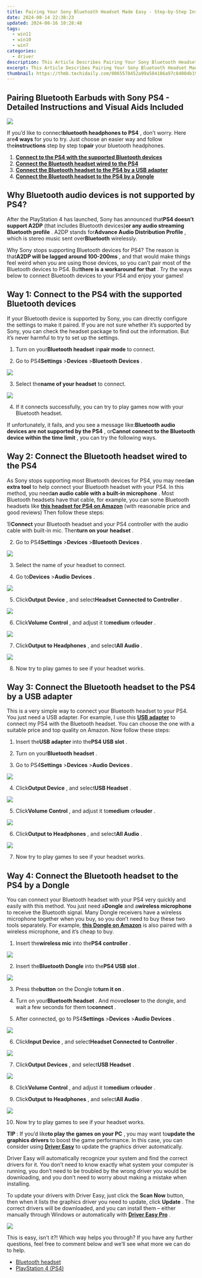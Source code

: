 ```yaml
---
title: Pairing Your Sony Bluetooth Headset Made Easy - Step-by-Step Instructions
date: 2024-08-14 22:38:23
updated: 2024-08-16 10:28:48
tags:
  - win11
  - win10
  - win7
categories:
  - driver
description: This Article Describes Pairing Your Sony Bluetooth Headset Made Easy - Step-by-Step Instructions
excerpt: This Article Describes Pairing Your Sony Bluetooth Headset Made Easy - Step-by-Step Instructions
thumbnail: https://thmb.techidaily.com/0065578452a99a584186a97c84004b198beda17f3d048ac4c37464f22c69f0f1.jpg
---
```


## Pairing Bluetooth Earbuds with Sony PS4 - Detailed Instructions and Visual Aids Included

![](https://images.drivereasy.com/wp-content/uploads/2018/01/img_5a4dca95a9784.png)

 If you’d like to connect**bluetooth headphones to PS4** , don’t worry. Here are**4 ways**  for you to try. Just choose an easier way and follow the**instructions** step by step to**pair** your bluetooth headphones.

1. [**Connect to the PS4 with the supported Bluetooth devices**](https://tools.techidaily.com/drivereasy/download/)
2. [**Connect the Bluetooth headset wired to the PS4**](https://tools.techidaily.com/drivereasy/download/)
3. [**Connect the Bluetooth headset to the PS4 by a USB adapter**](https://tools.techidaily.com/drivereasy/download/)
4. [**Connect the Bluetooth headset to the PS4 by a Dongle**](https://tools.techidaily.com/drivereasy/download/)

## **Why Bluetooth audio devices is not supported by PS4?**

 After the PlayStation 4 has launched, Sony has announced that**PS4 doesn’t support A2DP** (that includes Bluetooth devices)**or any audio streaming** **Bluetooth**   **profile** . A2DP stands for**Advance Audio Distribution Profile** , which is stereo music sent over**Bluetooth** wirelessly.

 Why Sony stops supporting Bluetooth devices for PS4? The reason is that**A2DP will be lagged around 100-200ms** , and that would make things feel weird when you are using those devices, so you can’t pair most of the Bluetooth devices to PS4\. But**there is a workaround for that** . Try the ways below to connect Bluetooth devices to your PS4 and enjoy your games!

## **Way 1: Connect to the PS4 with the supported Bluetooth devices**

 If your Bluetooth device is supported by Sony, you can directly configure the settings to make it paired. If you are not sure whether it’s supported by Sony, you can check the headset package to find out the information. But it’s never harmful to try to set up the settings.

 1) Turn on your**Bluetooth headset** in**pair mode** to connect.

 2) Go to PS4**Settings** \>**Devices** \>**Bluetooth** **Devices** .

![](https://images.drivereasy.com/wp-content/uploads/2018/01/img_5a4dce9c84a74.jpg)

 3) Select the**name of your headset** to connect.

![](https://images.drivereasy.com/wp-content/uploads/2018/01/img_5a4dcf7fca8ee.jpg)

 4) If it connects successfully, you can try to play games now with your Bluetooth headset.

 If unfortunately, it fails, and you see a message like:**Bluetooth audio devices are not supported by the PS4** , or**Cannot connect to the Bluetooth device within the time limit** , you can try the following ways.

## **Way 2: Connect the Bluetooth headset wired to the PS4**

 As Sony stops supporting most Bluetooth devices for PS4, you may need**an extra tool** to help connect your Bluetooth headset with your PS4\. In this method, you need**an audio cable with a built-in microphone** . Most Bluetooth headsets have that cable, for example, you can some Bluetooth headsets like **[this headset for PS4 on Amazon](https://www.amazon.com/Avantree-Headphones-Bluetooth-Transmitter-Simultaneously/dp/B0793NV5GL/ref=sr%5F1%5F6?s=videogames&ie=UTF8&qid=1540967519&sr=1-6&keywords=bluetooth+headset+for+ps4&tag=easeware-lillianlai-20)**  (with reasonable price and good reviews) Then follow these steps:

 1)**Connect** your Bluetooth headset and your PS4 controller with the audio cable with built-in mic. Then**turn on your** **headset** .

 2) Go to PS4**Settings** \>**Devices** \>**Bluetooth** **Devices** .

![](https://images.drivereasy.com/wp-content/uploads/2018/01/img_5a4dce9c84a74.jpg)

3) Select the name of your headset to connect.

4) Go to**Devices** \>**Audio** **Devices** .

![](https://images.drivereasy.com/wp-content/uploads/2017/12/img_5a2a84d947cce.jpg)

 5) Click**Output** **Device** , and select**Headset Connected to Controller** .

![](https://images.drivereasy.com/wp-content/uploads/2017/12/img_5a2a85ee7a8cb.jpg)

 6) Click**Volume** **Control** , and adjust it to**medium** or**louder** .

![](https://images.drivereasy.com/wp-content/uploads/2017/12/img_5a2a866925cb8.jpg)

 7) Click**Output** **to Headphones** , and select**All Audio** .

![](https://images.drivereasy.com/wp-content/uploads/2017/12/img_5a2a87f94933c.jpg)

8) Now try to play games to see if your headset works.

## **Way 3: Connect the Bluetooth headset to the PS4 by a USB adapter**

 This is a very simple way to connect your Bluetooth headset to your PS4\. You just need a USB adapter. For example, I use this **[USB adapter](https://www.amazon.com/Avantree-Bluetooth-Transmitter-Nintendo-Headphones/dp/B01G3J1I5M/ref=sr%5F1%5F8?s=videogames&ie=UTF8&qid=1540967773&sr=1-8&keywords=usb+adapter+for+ps4&tag=easeware-lillianlai-20)**  to connect my PS4 with the Bluetooth headset. You can choose the one with a suitable price and top quality on Amazon. Now follow these steps:

 1) Insert the**USB adapter** into the**PS4 USB slot** .

 2) Turn on your**Bluetooth headset** .

 3) Go to PS4**Settings** \>**Devices** \>**Audio** **Devices** .

![](https://images.drivereasy.com/wp-content/uploads/2017/12/img_5a2a84d947cce.jpg)

 4) Click**Output Device** , and select**USB Headset** .

![](https://images.drivereasy.com/wp-content/uploads/2018/01/img_5a4dd1b09209e.jpg)

 5) Click**Volume Control** , and adjust it to**medium** or**louder** .

![](https://images.drivereasy.com/wp-content/uploads/2018/01/img_5a4dd1e0d4d26.jpg)

 6) Click**Output to Headphones** , and select**All Audio** .

![](https://images.drivereasy.com/wp-content/uploads/2017/12/img_5a2a87f94933c.jpg)

7) Now try to play games to see if your headset works.

## **Way 4: Connect the Bluetooth headset to the PS4 by a Dongle**

 You can connect your Bluetooth headset with your PS4 very quickly and easily with this method. You just need a**Dongle** and a**wireless microphone** to receive the Bluetooth signal. Many Dongle receivers have a wireless microphone together when you buy, so you don’t need to buy these two tools separately. For example, **[this Dongle on Amazon](https://www.amazon.com/Avantree-Bluetooth-Nintendo-Driver-Free-Transmitter/dp/B01G3J1I5M/?tag=easeware-lillianlai-20)**  is also paired with a wireless microphone, and it’s cheap to buy.

 1) Insert the**wireless mic** into the**PS4 controller** .

![](https://images.drivereasy.com/wp-content/uploads/2018/01/img_5a4dd3526ec45.jpg)

 2) Insert the**Bluetooth Dongle** into the**PS4 USB slot** .

![](https://images.drivereasy.com/wp-content/uploads/2018/01/img_5a4dd39c9d38b.png)

 3) Press the**button** on the Dongle to**turn it on** .

 4) Turn on your**Bluetooth headset** . And move**closer** to the dongle, and wait a few seconds for them to**connect** .

 5) After connected, go to PS4**Settings** \>**Devices** \>**Audio Devices** .

![](https://images.drivereasy.com/wp-content/uploads/2017/12/img_5a2a84d947cce.jpg)

 6) Click**Input Device** , and select**Headset Connected to Controller** .

![](https://images.drivereasy.com/wp-content/uploads/2017/12/img_5a2a85ab2cba5.jpg)

 7) Click**Output Devices** , and select**USB Headset** .

![](https://images.drivereasy.com/wp-content/uploads/2018/01/img_5a4dd7b59a04e.jpg)

 8) Click**Volume Control** , and adjust it to**medium** or**louder** .

 9) Click**Output** **to Headphones** , and select**All Audio** .

![](https://images.drivereasy.com/wp-content/uploads/2017/12/img_5a2a87f94933c.jpg)

10) Now try to play games to see if your headset works.

**TIP** : If you’d like**to play the games on your PC** , you may want to**update the graphics drivers** to boost the game performance. In this case, you can consider using **[Driver Easy](https://tools.techidaily.com/drivereasy/download/)**  to update the graphics driver automatically.

 Driver Easy will automatically recognize your system and find the correct drivers for it. You don’t need to know exactly what system your computer is running, you don’t need to be troubled by the wrong driver you would be downloading, and you don’t need to worry about making a mistake when installing.

To update your drivers with Driver Easy, just click the **Scan Now**  button, then when it lists the graphics driver you need to update, click **Update**  . The correct drivers will be downloaded, and you can install them – either manually through Windows or automatically with **[Driver Easy Pro](https://tools.techidaily.com/drivereasy/download/)** .

![](https://images.drivereasy.com/wp-content/uploads/2018/07/img_5b56978b2d84b.jpg)

 This is easy, isn’t it?! Which way helps you through? If you have any further questions, feel free to comment below and we’ll see what more we can do to help.

* [Bluetooth headset](https://tools.techidaily.com/drivereasy/download/)
* [PlayStation 4 (PS4)](https://www.drivereasy.com/tag-search/?tagId=180)

<ins class="adsbygoogle"
     style="display:block"
     data-ad-format="autorelaxed"
     data-ad-client="ca-pub-7571918770474297"
     data-ad-slot="1223367746"></ins>



<ins class="adsbygoogle"
     style="display:block"
     data-ad-client="ca-pub-7571918770474297"
     data-ad-slot="8358498916"
     data-ad-format="auto"
     data-full-width-responsive="true"></ins>
